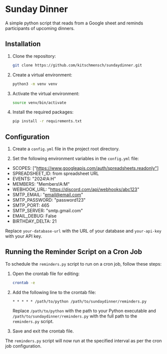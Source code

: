 # Sunday Dinner

A simple python script that reads from a Google sheet and reminds participants of upcoming dinners.

## Installation

1. Clone the repository:

   ```bash
   git clone https://github.com/kitschmensch/sundaydinner.git
   ```

2. Create a virtual environment:

   ```bash
   python3 -m venv venv
   ```

3. Activate the virtual environment:

   ```bash
   source venv/bin/activate
   ```

4. Install the required packages:

   ```bash
   pip install -r requirements.txt
   ```

## Configuration

1. Create a `config.yml` file in the project root directory.

2. Set the following environment variables in the `config.yml` file:

- SCOPES: ["https://www.googleapis.com/auth/spreadsheets.readonly"]
- SPREADSHEET_ID: from spreadsheet URL
- EVENTS: "2024!A:H"
- MEMBERS: "Members!A:M"
- WEBHOOK_URL: "https://discord.com/api/webhooks/abc123"
- SMTP_EMAIL: "email@email.com"
- SMTP_PASSWORD: "password123"
- SMTP_PORT: 465
- SMTP_SERVER: "smtp.gmail.com"
- EMAIL_DEBUG: False
- BIRTHDAY_DELTA: 21

Replace `your-database-url` with the URL of your database and `your-api-key` with your API key.

## Running the Reminder Script on a Cron Job

To schedule the `reminders.py` script to run on a cron job, follow these steps:

1. Open the crontab file for editing:

   ```bash
   crontab -e
   ```

2. Add the following line to the crontab file:

   ```plaintext
   * * * * * /path/to/python /path/to/sundaydinner/reminders.py
   ```

   Replace `/path/to/python` with the path to your Python executable and `/path/to/sundaydinner/reminders.py` with the full path to the `reminders.py` script.

3. Save and exit the crontab file.

The `reminders.py` script will now run at the specified interval as per the cron job configuration.
